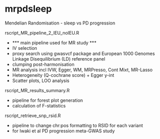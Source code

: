 # mrpdsleep
Mendelian Randomisation - sleep vs PD progression

rscript_MR_pipeline_2_IEU_noIEU.R
- *** main pipeline used for MR study ***
- IV selection
- proxy search using gwasvcf package and European 1000 Genomes Linkage Disequilibrium (LD) reference panel 
- clumping post-harmonisation
- MR analysis incl IVW, Egger, WM, MRPresso, Cont Mixt, MR-Lasso
- Heterogeneity (Q-cochrane score) + Egger y-int
- Scatter plots, LOO analysis

rscript_MR_results_summary.R
- pipeline for forest plot generation
- calculation of F-statistics

rscript_retrieve_snp_rsid.R
- pipeline to change chr:pos formatting to RSID for each variant
- for Iwaki et al PD progression meta-GWAS study
